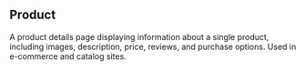 ## Product
A product details page displaying information about a single product, including images, description, price, reviews, and purchase options. Used in e-commerce and catalog sites.
